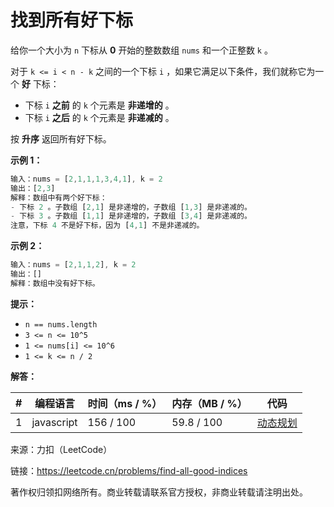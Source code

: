 # 找到所有好下标

给你一个大小为 `n` 下标从 **0** 开始的整数数组 `nums` 和一个正整数 `k` 。

对于 `k <= i < n - k` 之间的一个下标 `i` ，如果它满足以下条件，我们就称它为一个 **好** 下标：

- 下标 `i` **之前** 的 `k` 个元素是 **非递增的** 。
- 下标 `i` **之后** 的 `k` 个元素是 **非递减的** 。

按 **升序** 返回所有好下标。

**示例 1：**

``` javascript
输入：nums = [2,1,1,1,3,4,1], k = 2
输出：[2,3]
解释：数组中有两个好下标：
- 下标 2 。子数组 [2,1] 是非递增的，子数组 [1,3] 是非递减的。
- 下标 3 。子数组 [1,1] 是非递增的，子数组 [3,4] 是非递减的。
注意，下标 4 不是好下标，因为 [4,1] 不是非递减的。
```

**示例 2：**

``` javascript
输入：nums = [2,1,1,2], k = 2
输出：[]
解释：数组中没有好下标。
```

**提示：**

- `n == nums.length`
- `3 <= n <= 10^5`
- `1 <= nums[i] <= 10^6`
- `1 <= k <= n / 2`

**解答：**

**#**|**编程语言**|**时间（ms / %）**|**内存（MB / %）**|**代码**
--|--|--|--|--
1|javascript|156 / 100|59.8 / 100|[动态规划](./javascript/ac_v1.js)

来源：力扣（LeetCode）

链接：https://leetcode.cn/problems/find-all-good-indices

著作权归领扣网络所有。商业转载请联系官方授权，非商业转载请注明出处。
